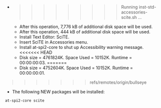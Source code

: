 * >>>>>>>>> Running inst-std-accessories-scite.sh ...
  * After this operation, 7,776 kB of additional disk space will be used.
  * After this operation, 444 kB of additional disk space will be used.
  * Install Text Editor: SciTE.
  * Insert SciTE in Accessories menu.
  * Install at-spi2-core to shut up Accessibility warning message.
<<<<<<< HEAD
  * Disk size = 4761824K. Space Used = 10152K. Runtime = 00:00:00:03.
=======
  * Disk size = 4752604K. Space Used = 10152K. Runtime = 00:00:00:01.
>>>>>>> refs/remotes/origin/bullseye
  * The following NEW packages will be installed:
  ```bash
at-spi2-core scite
  ```
